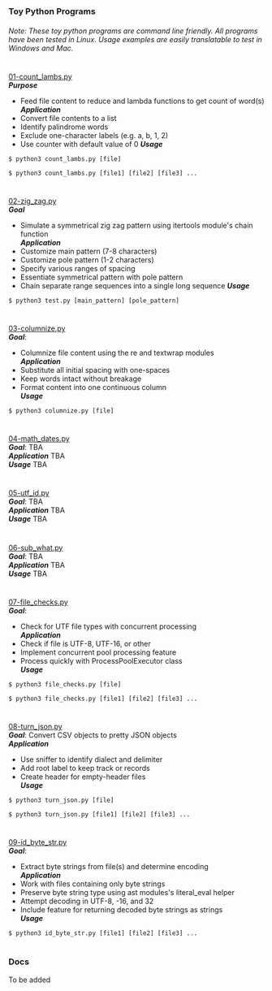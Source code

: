 ### Toy Python Programs
###### Note: These toy python programs are command line friendly. All programs have been tested in Linux. Usage examples are easily translatable to test in Windows and Mac.
#
[01-count_lambs.py](01-count_lambs.py) <br/>
***Purpose***
- Feed file content to reduce and lambda functions to get count of word(s) <br/>
***Application***
- Convert file contents to a list
- Identify palindrome words
- Exclude one-character labels (e.g. a, b, 1, 2)
- Use counter with default value of 0
***Usage***
```
$ python3 count_lambs.py [file]
```
```
$ python3 count_lambs.py [file1] [file2] [file3] ...
```
#
[02-zig_zag.py](02-zig_zag.py) <br/>
***Goal***
- Simulate a symmetrical zig zag pattern using itertools module's chain function <br/>
***Application***
- Customize main pattern (7-8 characters)
- Customize pole pattern (1-2 characters)
- Specify various ranges of spacing
- Essentiate symmetrical pattern with pole pattern
- Chain separate range sequences into a single long sequence
***Usage***
```
$ python3 test.py [main_pattern] [pole_pattern]
```
#
[03-columnize.py](03-columnize.py) <br/>
***Goal***:
- Columnize file content using the re and textwrap modules <br/>
***Application***
- Substitute all initial spacing with one-spaces
- Keep words intact without breakage
- Format content into one continuous column <br/>
***Usage***
```
$ python3 columnize.py [file]
```
#
[04-math_dates.py](04-math_dates.py) <br/>
***Goal***:
TBA <br/>
***Application*** 
TBA <br/>
***Usage***
TBA
#
[05-utf_id.py](05-utf_id.py) <br/>
***Goal***:
TBA <br/>
***Application*** 
TBA <br/>
***Usage***
TBA
#
[06-sub_what.py](06-sub_what.py) <br/>
***Goal***:
TBA <br/>
***Application*** 
TBA <br/>
***Usage***
TBA
#
[07-file_checks.py](07-file_checks.py) <br/>
***Goal***:
- Check for UTF file types with concurrent processing <br/>
***Application*** 
- Check if file is UTF-8, UTF-16, or other
- Implement concurrent pool processing feature
- Process quickly with ProcessPoolExecutor class <br/>
***Usage***
```
$ python3 file_checks.py [file]
```
```
$ python3 file_checks.py [file1] [file2] [file3] ...
```
#
[08-turn_json.py](08-turn_json.py) <br/>
***Goal***:
Convert CSV objects to pretty JSON objects <br/>
***Application***
- Use sniffer to identify dialect and delimiter
- Add root label to keep track or records
- Create header for empty-header files <br/>
***Usage***
```
$ python3 turn_json.py [file]
```
```
$ python3 turn_json.py [file1] [file2] [file3] ...
```
#
[09-id_byte_str.py](09-id_byte_str.py) <br/>
***Goal***: 
- Extract byte strings from file(s) and determine encoding <br/>
***Application***
- Work with files containing only byte strings
- Preserve byte string type using ast modules's literal_eval helper
- Attempt decoding in UTF-8, -16, and 32
- Include feature for returning decoded byte strings as strings <br/>
***Usage***
```
$ python3 id_byte_str.py [file1] [file2] [file3] ...
```
#
### Docs
To be added
